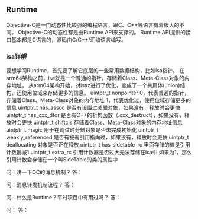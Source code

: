 ##  Runtime

Objective-C是一门动态性比较强的编程语言，跟C、C++等语言有着很大的不同。
Objective-C的动态性都是由Runtime API来支撑的。
Runtime API提供的接口基本都是C语言的，源码由C/C++/汇编语言编写。


### isa详解

要想学习Runtime，首先要了解它底层的一些常用数据结构，比如isa指针。
在arm64架构之前，isa就是一个普通的指针，存储着Class、Meta-Class对象的内存地址。
从arm64架构开始，对isaz进行了优化，变成了一个共用体(union)结构，还使用位域来存储更多的信息。
uintptr_t nonpointer
0，代表普通的指针，存储着Class、Meta-Class对象的内存地址
1，代表优化过，使用位域存储更多的信息
uintptr_t has_assoc
是否有设置过关联对象，如果没有，释放时会更快
uintptr_t has_cxx_dtor
是否有C++的析构函数（.cxx_destruct），如果没有，释放时会更快
uintptr_t shiftcls
存储着Class、Meta-Class对象的内存地址信息
uintptr_t magic
用于在调试时分辨对象是否未完成初始化
uintptr_t weakly_referenced
是否有被弱引用指向过，如果没有，释放时会更快
uintptr_t deallocating 
对象是否正在释放
uintptr_t has_sidetable_rc
里面存储的值是引用计数器减1
uintptr_t extra_rc
引用计数器是否过大无法存储在isa中
如果为1，那么引用计数会存储在一个叫SideTable的类的属性中


问：讲一下OC的消息机制？
答：


问：消息转发机制流程？
答：


问：什么是Runtime？平时项目中有用过吗？
答：


问：
答：

